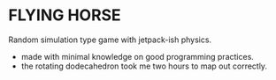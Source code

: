 # FLYING HORSE

Random simulation type game with jetpack-ish physics.
- made with minimal knowledge on good programming practices. 
- the rotating dodecahedron took me two hours to map out correctly.
